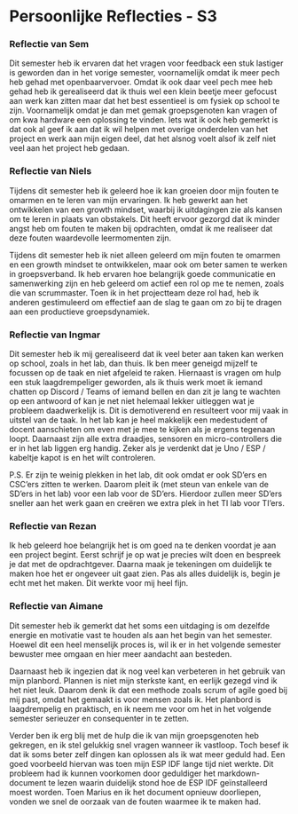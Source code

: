 # Persoonlijke Reflecties - S3

### Reflectie van Sem

Dit semester heb ik ervaren dat het vragen voor feedback een stuk lastiger is geworden dan in het vorige semester, voornamelijk omdat ik meer pech heb gehad met openbaarvervoer. Omdat ik ook daar veel pech mee heb gehad heb ik gerealiseerd dat ik thuis wel een klein beetje meer gefocust aan werk kan zitten maar dat het best essentieel is om fysiek op school te zijn. Voornamelijk omdat je dan met gemak groepsgenoten kan vragen of om kwa hardware een oplossing te vinden. Iets wat ik ook heb gemerkt is dat ook al geef ik aan dat ik wil helpen met overige onderdelen van het project en werk aan mijn eigen deel, dat het alsnog voelt alsof ik zelf niet veel aan het project heb gedaan.

### Reflectie van Niels

Tijdens dit semester heb ik geleerd hoe ik kan groeien door mijn fouten te omarmen en te leren van mijn ervaringen. Ik heb gewerkt aan het ontwikkelen van een growth mindset, waarbij ik uitdagingen zie als kansen om te leren in plaats van obstakels. Dit heeft ervoor gezorgd dat ik minder angst heb om fouten te maken bij opdrachten, omdat ik me realiseer dat deze fouten waardevolle leermomenten zijn. 

Tijdens dit semester heb ik niet alleen geleerd om mijn fouten te omarmen en een growth mindset te ontwikkelen, maar ook om beter samen te werken in groepsverband. Ik heb ervaren hoe belangrijk goede communicatie en samenwerking zijn en heb geleerd om actief een rol op me te nemen, zoals die van scrummaster. Toen ik in het projectteam deze rol had, heb ik anderen gestimuleerd om effectief aan de slag te gaan om zo bij te dragen aan een productieve groepsdynamiek.

### Reflectie van Ingmar

Dit semester heb ik mij gerealiseerd dat ik veel beter aan taken kan werken op school, zoals in het lab, dan thuis. Ik ben meer geneigd mijzelf te focussen op de taak en niet afgeleid te raken. Hiernaast is vragen om hulp een stuk laagdrempeliger geworden, als ik thuis werk moet ik iemand chatten op Discord / Teams of iemand bellen en dan zit je lang te wachten op een antwoord of kan je net niet helemaal lekker uitleggen wat je probleem daadwerkelijk is. Dit is demotiverend en resulteert voor mij vaak in uitstel van de taak. In het lab kan je heel makkelijk een medestudent of docent aanschieten om even met je mee te kijken als je ergens tegenaan loopt. Daarnaast zijn alle extra draadjes, sensoren en micro-controllers die er in het lab liggen erg handig. Zeker als je verdenkt dat je Uno / ESP / kabeltje kapot is en het wilt controleren. 

P.S. 
Er zijn te weinig plekken in het lab, dit ook omdat er ook SD’ers en CSC’ers zitten te werken. Daarom pleit ik (met steun van enkele van de SD’ers in het lab) voor een lab voor de SD’ers. Hierdoor zullen meer SD’ers sneller aan het werk gaan en creëren we extra plek in het TI lab voor TI’ers.


### Reflectie van Rezan

Ik heb geleerd hoe belangrijk het is om goed na te denken voordat je aan een project begint. Eerst schrijf je op wat je precies wilt doen en bespreek je dat met de opdrachtgever. Daarna maak je tekeningen om duidelijk te maken hoe het er ongeveer uit gaat zien. Pas als alles duidelijk is, begin je echt met het maken. Dit werkte voor mij heel fijn.

### Reflectie van Aimane

Dit semester heb ik gemerkt dat het soms een uitdaging is om dezelfde energie en motivatie vast te houden als aan het begin van het semester. Hoewel dit een heel menselijk proces is, wil ik er in het volgende semester bewuster mee omgaan en hier meer aandacht aan besteden.

Daarnaast heb ik ingezien dat ik nog veel kan verbeteren in het gebruik van mijn planbord. Plannen is niet mijn sterkste kant, en eerlijk gezegd vind ik het niet leuk. Daarom denk ik dat een methode zoals scrum of agile goed bij mij past, omdat het gemaakt is voor mensen zoals ik. Het planbord is laagdrempelig en praktisch, en ik neem me voor om het in het volgende semester serieuzer en consequenter in te zetten.

Verder ben ik erg blij met de hulp die ik van mijn groepsgenoten heb gekregen, en ik stel gelukkig snel vragen wanneer ik vastloop. Toch besef ik dat ik soms beter zelf dingen kan oplossen als ik wat meer geduld had. Een goed voorbeeld hiervan was toen mijn ESP IDF lange tijd niet werkte. Dit probleem had ik kunnen voorkomen door geduldiger het markdown-document te lezen waarin duidelijk stond hoe de ESP IDF geïnstalleerd moest worden. Toen Marius en ik het document opnieuw doorliepen, vonden we snel de oorzaak van de fouten waarmee ik te maken had.
